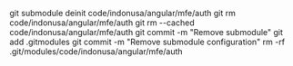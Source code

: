 


git submodule deinit code/indonusa/angular/mfe/auth
git rm  code/indonusa/angular/mfe/auth
git rm --cached  code/indonusa/angular/mfe/auth
git commit -m "Remove submodule"
git add .gitmodules
git commit -m "Remove submodule configuration"
rm -rf .git/modules/code/indonusa/angular/mfe/auth


